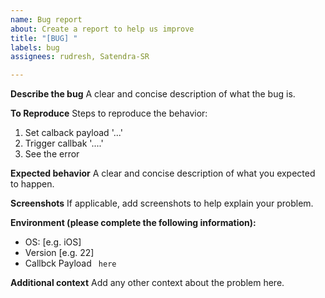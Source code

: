 ```yaml
---
name: Bug report
about: Create a report to help us improve
title: "[BUG] "
labels: bug
assignees: rudresh, Satendra-SR

---
```


**Describe the bug**
A clear and concise description of what the bug is.

**To Reproduce**
Steps to reproduce the behavior:
1. Set calback payload '...'
2. Trigger callbak '....'
3. See the error

**Expected behavior**
A clear and concise description of what you expected to happen.

**Screenshots**
If applicable, add screenshots to help explain your problem.

**Environment (please complete the following information):**
 - OS: [e.g. iOS]
 - Version [e.g. 22]
 - Callbck Payload ``` here```

**Additional context**
Add any other context about the problem here.
